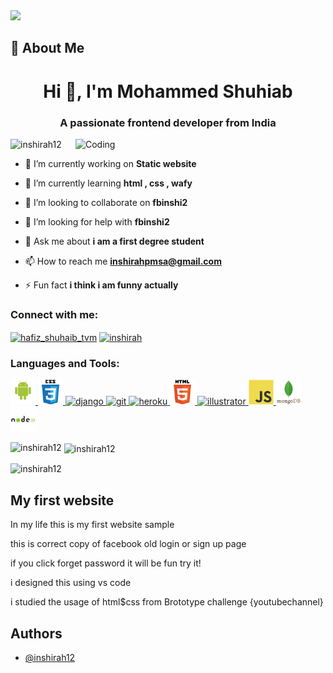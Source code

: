 
<img src="https://avatars.githubusercontent.com/u/120230493?s=400&u=79bb5c2097ccc1f969c3cacb12d33cd192eb6609&v=4">


## 🚀 About Me
<h1 align="center">Hi 👋, I'm Mohammed Shuhiab</h1>
<h3 align="center">A passionate frontend developer from India</h3>
<img align="right" alt="Coding" width="400" src="https://raw.githubusercontent.com/TheDudeThatCode/TheDudeThatCode/master/Assets/Developer.gif">

<p align="left"> <img src="https://komarev.com/ghpvc/?username=inshirah12&label=Profile%20views&color=0e75b6&style=flat" alt="inshirah12" /> </p>

- 🔭 I’m currently working on **Static website**

- 🌱 I’m currently learning **html , css , wafy**

- 👯 I’m looking to collaborate on **fbinshi2**

- 🤝 I’m looking for help with **fbinshi2**

- 💬 Ask me about **i am a first degree student**

- 📫 How to reach me **inshirahpmsa@gmail.com**

- ⚡ Fun fact **i think i am funny actually**

<h3 align="left">Connect with me:</h3>
<p align="left">
<a href="https://instagram.com/hafiz_shuhaib_tvm" target="blank"><img align="center" src="https://raw.githubusercontent.com/rahuldkjain/github-profile-readme-generator/master/src/images/icons/Social/instagram.svg" alt="hafiz_shuhaib_tvm" height="30" width="40" /></a>
<a href="https://www.youtube.com/@inshirah6161" target="blank"><img align="center" src="https://raw.githubusercontent.com/rahuldkjain/github-profile-readme-generator/master/src/images/icons/Social/youtube.svg" alt="inshirah" height="30" width="40" /></a>
</p>

<h3 align="left">Languages and Tools:</h3>
<p align="left"> <a href="https://developer.android.com" target="_blank" rel="noreferrer"> <img src="https://raw.githubusercontent.com/devicons/devicon/master/icons/android/android-original-wordmark.svg" alt="android" width="40" height="40"/> </a> <a href="https://www.w3schools.com/css/" target="_blank" rel="noreferrer"> <img src="https://raw.githubusercontent.com/devicons/devicon/master/icons/css3/css3-original-wordmark.svg" alt="css3" width="40" height="40"/> </a> <a href="https://www.djangoproject.com/" target="_blank" rel="noreferrer"> <img src="https://cdn.worldvectorlogo.com/logos/django.svg" alt="django" width="40" height="40"/> </a> <a href="https://git-scm.com/" target="_blank" rel="noreferrer"> <img src="https://www.vectorlogo.zone/logos/git-scm/git-scm-icon.svg" alt="git" width="40" height="40"/> </a> <a href="https://heroku.com" target="_blank" rel="noreferrer"> <img src="https://www.vectorlogo.zone/logos/heroku/heroku-icon.svg" alt="heroku" width="40" height="40"/> </a> <a href="https://www.w3.org/html/" target="_blank" rel="noreferrer"> <img src="https://raw.githubusercontent.com/devicons/devicon/master/icons/html5/html5-original-wordmark.svg" alt="html5" width="40" height="40"/> </a> <a href="https://www.adobe.com/in/products/illustrator.html" target="_blank" rel="noreferrer"> <img src="https://www.vectorlogo.zone/logos/adobe_illustrator/adobe_illustrator-icon.svg" alt="illustrator" width="40" height="40"/> </a> <a href="https://developer.mozilla.org/en-US/docs/Web/JavaScript" target="_blank" rel="noreferrer"> <img src="https://raw.githubusercontent.com/devicons/devicon/master/icons/javascript/javascript-original.svg" alt="javascript" width="40" height="40"/> </a> <a href="https://www.mongodb.com/" target="_blank" rel="noreferrer"> <img src="https://raw.githubusercontent.com/devicons/devicon/master/icons/mongodb/mongodb-original-wordmark.svg" alt="mongodb" width="40" height="40"/> </a> <a href="https://nodejs.org" target="_blank" rel="noreferrer"> <img src="https://raw.githubusercontent.com/devicons/devicon/master/icons/nodejs/nodejs-original-wordmark.svg" alt="nodejs" width="40" height="40"/> </a> </p>

<p><img align="left" src="https://github-readme-stats.vercel.app/api/top-langs?username=inshirah12&show_icons=true&locale=en&layout=compact" alt="inshirah12" /></p>

<p>&nbsp;<img align="center" src="https://github-readme-stats.vercel.app/api?username=inshirah12&show_icons=true&locale=en" alt="inshirah12" /></p>

<p><img align="center" src="https://github-readme-streak-stats.herokuapp.com/?user=inshirah12&" alt="inshirah12" /></p>



## My first website
In my life this is my first website sample 

this is correct copy of facebook old login or sign up page

if you click forget password it will be fun try it!

i designed this using vs code 

i studied the usage of html$css from Brototype challenge {youtubechannel}


## Authors

- [@inshirah12](https://www.github.com/inshirah12)



